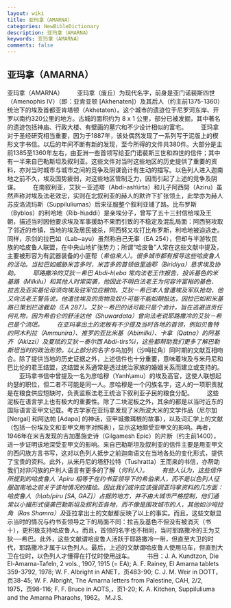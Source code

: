 ```yaml
---
layout: wiki
title: 亚玛拿（AMARNA）
categories: NewBibleDictionary
description: 亚玛拿（AMARNA）
keywords: 亚玛拿（AMARNA）
comments: false
---
```


## 亚玛拿（AMARNA）



亚玛拿（AMARNA）
　　亚玛拿（废丘）为现代名字，前身是亚门诺裴斯四世（Amenophis IV）（即：亚肯亚顿 [Akhenaten]）及其后人（约主前1375-1360）统治下的埃及首都亚肯塔顿（Akhetaten）。这个城市的遗迹位于尼罗河东岸、开罗以南约320公里的地方。古城的面积约为 8 x 1 公里，部分已被发掘，其中著名的遗迹包括神庙、行政大楼、有壁画的墓穴和不少设计相似的富宅。
　　亚玛拿对于圣经研究相当重要，因为于1887年，该处偶然发现了一系列写于泥版上的楔形文字书信。以后的年间不断有新的发现，至今所得的文件共380件。大部分是主前1385至1360年左右，由亚洲一些首领写给亚门诺裴斯三世和四世的信件；其中有一半来自巴勒斯坦及叙利亚。这些文件对当时这些地区的历史提供了重要的资料，亦对当时城市与城市之间的竞争及阴谋诡计有生动的描写。以色列人进入迦南地之前不久，埃及国势疲弱，对这些地区管制乏力，因而引起了上述的竞争及阴谋。
　　在南叙利亚，艾狄－亚述塔（Abdi-ash\irta）和儿子阿西努（Aziru）虽然声称对埃及法老效忠，实则在北叙利亚的赫人的默许下扩张领土，此举亦为赫人苏皮洛流玛斯（Suppiluliumas）后来征服整个叙利亚铺了路。比布罗斯（Byblos）的利哈地（Rib-h\addi）是亲埃分子，曾写了五十三封信给埃及王朝，描述当时因他要求埃及军事援助不果而引致的不稳定及混乱局面：阿西努攻取了邻近的市镇，当地的埃及居民被杀，阿西努又攻打比布罗斯，利哈地被迫逃走。同样，示剑的拉巴如（Lab~ayu）虽然称自己无辜（EA 254），但却与半游牧民族的哈皮鲁人联盟，在中央山地扩张势力；所谓“哈皮鲁”人常在这些文献中提及，主要被形容为有武器装备的小匪帮（*希伯来人）。很多城市都有报导这些哈皮鲁人的活动。当拉巴如威胁米吉多时，米吉多的首领伯里迪耶（Biridiya）恳求埃及协助。
　　耶路撒冷的艾狄－希巴 Abdi-h\eba 常向法老王作报告，投诉基色的米基路（Milkilu）和其他人时常突袭，他因此不明白法老王为何容许富裕的基色、拉吉及亚实基伦毋须向埃及驻军位应粮饷。艾狄－希巴本人曾遭埃及军队抢劫，他又向法老王警告说，他遣往埃及的贡物及奴仆可能不能如期抵达，因拉巴如和米基路已策划拦途截劫（EA 287）。艾狄－希巴的话可能只是个诡计，旨在逃避进贡任何礼物，因为希伯仑的舒洼达他（Shuwardata）曾向法老说耶路撒冷的艾狄－希巴是个流氓。
　　在亚玛拿出土的泥板有不少提及当时各地的首领，例如贝鲁特的阿木利拉（Ammunira）、推罗的亚比米基（Abimilki）、卡拿（Qatna）的阿基齐（Akizzi）及夏琐的艾狄－泰尔西 Abdi-tirs%i，这些都帮助我们更多了解巴勒斯坦当时的政治形势。以上部分的名字与*乌加列（沙呣拉角）同时期的文献互相吻合。除了提供当地的历史证据之外，上述信件也十分重要，意味着埃及与米丹尼和巴比伦的君王结盟，这结盟关系通常是透过统治家族的婚姻关系而建立或支持的。
　　亚玛拿书信中曾提及一名为彦哈穆（Yanh\amu）的埃及高官，这使人联想起约瑟的职位，但二者不可能是同一人。彦哈穆是一个闪族名字，这人的一项职责就是在粮食供应短缺时，负责监察法老王统治下叙利亚子民的粮食分配。
　　这些泥板在语言学上也有极大的重要性。除了二块泥板之外，其余的都是以当时近东的国际语言亚甲文记载。考古学家在亚玛拿发现了米所波大米的文学作品（尼尔加 [Nergal] 和阿达帕 [Adapa] 的神话，亚甲城撒珥根的故事），以及词汇学上的文献（包括一份埃及文和亚甲文用字对照表），显示这地颇受亚甲文的影响。再者，1946年在米吉发现的吉加墨施史诗（Gilgamesh Epic）的片断（约主前1400），进一步证明该地深受亚甲文的影响。来自巴勒斯坦及叙利亚的信件主要是用亚甲文的西闪族方言书写，这对以色列人抵步之前迦南语文在当地各处的变化形式，提供了宝贵的资料。此外，从米丹尼的塔舒拉特（Tushratta）王而来的书信，亦帮助我们对非闪族的户利人语言有更多的了解（*何利人）。
　　有些人认为，这些信件所提到的哈皮鲁人 `Apiru 相等于在约书亚领导下的希伯来人，而不是以色列人征服迦南地之前关于该地情况的描绘。因此我们或许应该强调亚玛拿资料的几方面：哈皮鲁人（h\ab/piru
[SA, GAZ]）占据的地方，并不由大城市严格控制，他们通常以小撮形式侵袭巴勒斯坦及叙利亚各地，而不像是围攻城市的人，其他如沙呣拉角（Ras Shamra）及*亚拉拿出土的文献都反映了以上的事实。而且，这些文献显示当时的情况与约书亚领导之下的局面不同：拉吉及基色不但没有被消灭（书十），更积极支持哈皮鲁人。而且，首领的名字也不相同，当时耶路撒冷的王为艾狄──希巴。此外，这些文献谓哈皮鲁人活跃于耶路撒冷一带，但直至大卫的时代，耶路撒冷才属于以色列人。最后，上述的文献谓哈皮鲁人使用马车，但直到大卫在位时，以色列人才懂得在打仗时使用战车。
　　书目：J. A. Kundtzon, Die El-Amarna-Tafeln, 2 vols., 1907, 1915 (=
EA); A. F. Rainey, El Amarna tablets
359-3792, 1978; W. F. Albright in ANET，页483-90; C. J. M. Weir in DOTT，页38-45; W. F. Albright, The Amarna letters from Palestine, CAH, 2/2, 1975，页98-116; F. F. Bruce in AOTS,，页1-20; K. A. Kitchen, Suppiluliuma and the Amarna Pharaohs,
1962。
M.J.S.



